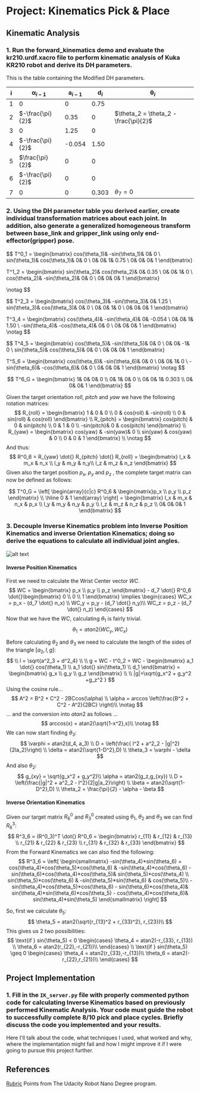 # Project: Kinematics Pick & Place



[//]: # "Image References"

[image1]: file://C:\Users\JFJ\Documents\GitHub\RobotND\RoboND-Kinematics-Project/misc_images/arm_calc.jpg
[image2]: ./misc_images/misc2.png
[image3]: ./misc_images/misc3.png

## Kinematic Analysis
### 1. Run the forward_kinematics demo and evaluate the kr210.urdf.xacro file to perform kinematic analysis of Kuka KR210 robot and derive its DH parameters.

This is the table containing the Modified DH parameters.


| $\mathbf i$ | $\mathbf \alpha_{i-1}$ | $\mathbf a_{i-1}$ | $\mathbf d_i$ | $\mathbf \theta_{i}$                 |
| ----------- | ---------------------- | ----------------- | ------------- | ------------------------------------ |
| 1           | 0                      | 0                 | 0.75          |                                      |
| 2           | $-\frac{\pi}{2}$       | 0.35              | 0             | $\theta_2 = \theta_2 -\frac{\pi}{2}$ |
| 3           | 0                      | 1.25              | 0             |                                      |
| 4           | $-\frac{\pi}{2}$       | -0.054            | 1.50          |                                      |
| 5           | $\frac{\pi}{2}$        | 0                 | 0             |                                      |
| 6           | $-\frac{\pi}{2}$       | 0                 | 0             |                                      |
| 7           | 0                      | 0                 | 0.303         | $\theta_7 = 0$                       |

### 2. Using the DH parameter table you derived earlier, create individual transformation matrices about each joint. In addition, also generate a generalized homogeneous transform between base_link and gripper_link using only end-effector(gripper) pose.

$$
T^0_1 = \begin{bmatrix}
			cos(\theta_1)& -sin(\theta_1)& 0& 0 \\
			sin(\theta_1)& cos(\theta_1)& 0& 0 \\
			0& 0& 1& 0.75 \\
			0& 0& 0& 1
		\end{bmatrix}

T^1_2 = \begin{bmatrix}
			sin(\theta_2)& cos(\theta_2)& 0& 0.35 \\
			0& 0& 1& 0 \\
			cos(\theta_2)& -sin(\theta_2)& 0& 0 \\
			0& 0& 0& 1
		\end{bmatrix}
		
\notag
$$

$$
T^2_3 = \begin{bmatrix}
			cos(\theta_3)& -sin(\theta_3)& 0& 1.25 \\
			sin(\theta_3)& cos(\theta_3)& 0& 0 \\
			0& 0& 1& 0 \\
			0& 0& 0& 1
		\end{bmatrix}

T^3_4 = \begin{bmatrix}
			cos(\theta_4)& -sin(\theta_4)& 0& -0.054 \\
			0& 0& 1& 1.50 \\
			-sin(\theta_4)& -cos(\theta_4)& 0& 0 \\
			0& 0& 0& 1
		\end{bmatrix}
\notag
$$

$$
T^4_5 = \begin{bmatrix}
			cos(\theta_5)& -sin(\theta_5)& 0& 0 \\
			0& 0& -1& 0 \\
			sin(\theta_5)& cos(\theta_5)& 0& 0 \\
			0& 0& 0& 1
		\end{bmatrix}

T^5_6 = \begin{bmatrix}
			cos(\theta_6)& -sin(\theta_6)& 0& 0 \\
			0& 0& 1& 0 \\
			-sin(\theta_6)& -cos(\theta_6)& 0& 0 \\
			0& 0& 0& 1
		\end{bmatrix}
\notag
$$

$$
T^6_G = \begin{bmatrix}
			1& 0& 0& 0 \\
			0& 1& 0& 0 \\
			0& 0& 1& 0.303 \\
			0& 0& 0& 1
		\end{bmatrix}
$$


Given the target orientation $roll$, $pitch$ and $yaw$ we have the following rotation matrices:
$$
R_{roll} = \begin{bmatrix}
1 & 0 & 0 \\
0 & cos(roll) & -sin(roll) \\
0 & sin(roll) & cos(roll)
\end{bmatrix}
\\
R_{pitch} = \begin{bmatrix}
cos(pitch) & 0 & sin(pitch) \\
0 & 1 & 0 \\
-sin(pitch)& 0 & cos(pitch)
\end{bmatrix}
\\
R_{yaw} = \begin{bmatrix}
cos(yaw) & -sin(yaw)& 0 \\
sin(yaw) & cos(yaw) & 0 \\
0 & 0 & 1
\end{bmatrix}
\\
\notag
$$
And thus:
$$
R^0_6 = R_{yaw} \dot{} R_{pitch} \dot{} R_{roll} = 
\begin{bmatrix}
			l_x & m_x & n_x \\
			l_y & m_y & n_y\\
			l_z & m_z & n_z
\end{bmatrix}
$$
Given also the target position $p_x$, $p_y$ and $p_z$ , the complete target matrix can now be defined as follows:

$$
T^0_G = \left[
\begin{array}{c|c}
R^0_6 & \begin{matrix}p_x \\ p_y \\ p_z \end{matrix} \\
\hline
0 & 1
\end{array}
\right] = 
\begin{bmatrix}
			l_x & m_x & n_x & p_x \\
			l_y & m_y & n_y & p_y \\
			l_z & m_z & n_z & p_z \\
			0& 0& 0& 1
		\end{bmatrix}
$$

### 3. Decouple Inverse Kinematics problem into Inverse Position Kinematics and inverse Orientation Kinematics; doing so derive the equations to calculate all individual joint angles.

![alt text][image1]

#### Inverse Position Kinematics

First we need to calculate the Wrist Center vector $WC$.
$$
WC = \begin{bmatrix} p_x \\ p_y \\ p_z \end{bmatrix} - d_7 \dot{} R^0_6 \dot{}\begin{bmatrix} 0 \\ 0 \\ 1 \end{bmatrix}
\implies 
\begin{cases} 
WC_x = p_x - (d_7 \dot{} n_x) \\
WC_y = p_y - (d_7 \dot{} n_y)\\
WC_z = p_z - (d_7 \dot{} n_z)
\end{cases}
$$
Now that we have the $WC$, calculating $\theta_1$ is fairly trivial.
$$
\theta_1 = atan2(WC_y,WC_x)
$$

Before calculating $\theta_2$ and $\theta_3$ we need to calculate the length of the sides of the triangle $[a_2,l,g]$:
$$
\\
l = \sqrt{a^2_3 + d^2_4} \\
\\
g = WC - t^0_2 = WC - \begin{bmatrix} a_1 \dot{} cos(\theta_1) \\ a_1 \dot{} sin(\theta_1) \\ d_1 \end{bmatrix} =  \begin{bmatrix} g_x \\ g_y \\ g_z \end{bmatrix} \\
\\
|g|=\sqrt{g_x^2 + g_y^2 +g_z^2 }
$$
Using the cosine rule...
$$
A^2 = B^2 + C^2 - 2BCcos(\alpha) \\
\alpha = arccos \left(\frac{B^2 + C^2 - A^2}{2BC} \right)\\
\notag
$$
... and the conversion into $atan2$ as follows ...
$$
arccos(x) = atan2(\sqrt{1-x^2},x)\\
\notag
$$
We can now start finding $\theta_3$:
$$
\varphi = atan2(d_4, a_3) \\
D = \left(\frac{ l^2 + a^2_2 - |g|^2}{2la_2}\right) \\
\delta = atan2(\sqrt{1-D^2},D) \\
\theta_3 = \varphi - \delta
$$
And also $\theta_2$:
$$
g_{xy} = \sqrt{g_x^2 + g_y^2}\\
\alpha = atan2(g_z,g_{xy}) \\
D = \left(\frac{|g|^2 + a^2_2  - l^2}{2|g|a_2}\right) \\
\beta = atan2(\sqrt{1-D^2},D) \\
\theta_2 = \frac{\pi}{2} - \alpha - \beta
$$

#### Inverse Orientation Kinematics

Given our target matrix $R^0_6$ and $R^0_3$ created using $\theta_1$, $\theta_2$ and $\theta_3$ we can find $R^3_6$:
$$
R^3_6 = (R^0_3)^T \dot{} R^0_6 
= \begin{bmatrix} r_{11} & r_{12} & r_{13} \\ r_{21} & r_{22} & r_{23} \\ r_{31} & r_{32} & r_{33} \end{bmatrix}
$$
From the Forward Kinematics we can also find the following:
$$
R^3_6 = \left[ \begin{smallmatrix} -sin(\theta_4)*sin(\theta_6) + cos(\theta_4)*cos(\theta_5)*cos(\theta_6) & -sin(\theta_4)*cos(\theta_6) - sin(\theta_6)*cos(\theta_4)*cos(\theta_5)& sin(\theta_5)*cos(\theta_4) \\ sin(\theta_5)*cos(\theta_6) & -sin(\theta_5)*sin(\theta_6) & cos(\theta_5)\\ -sin(\theta_4)*cos(\theta_5)*cos(\theta_6) - sin(\theta_6)*cos(\theta_4)& sin(\theta_4)*sin(\theta_6)*cos(\theta_5) - cos(\theta_4)*cos(\theta_6)& sin(\theta_4)*sin(\theta_5) \end{smallmatrix} \right]
$$

So, first we calculate $\theta_5$:
$$
\theta_5 = atan2(\sqrt{r_{13}^2 + r_{33}^2}, r_{23})\\
$$
This gives us 2 two possibilities:
$$
\text{if } sin(\theta_5) < 0
\begin{cases} \theta_4 = atan2(-r_{33}, r_{13})  \\
\theta_6 = atan2(r_{22},-r_{21})\\
\end{cases} \\
 \text{if } sin(\theta_5) \geq 0
 \begin{cases}
\theta_4 = atan2(r_{33},-r_{13})\\
\theta_6 = atan2(-r_{22},r_{21})\\
\end{cases}
$$

## Project Implementation

### 1. Fill in the `IK_server.py` file with properly commented python code for calculating Inverse Kinematics based on previously performed Kinematic Analysis. Your code must guide the robot to successfully complete 8/10 pick and place cycles. Briefly discuss the code you implemented and your results. 


Here I'll talk about the code, what techniques I used, what worked and why, where the implementation might fail and how I might improve it if I were going to pursue this project further.  

## References
[Rubric](https://review.udacity.com/#!/rubrics/972/view) Points from The Udacity Robot Nano Degree program.





